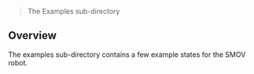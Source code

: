 > The Examples sub-directory

## Overview

The examples sub-directory contains a few example states for the SMOV robot.
